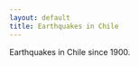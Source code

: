 ```yaml
---
layout: default
title: Earthquakes in Chile
---
```


<!-- Content -->
<div class="container-fluid">
  <div class="span4">
    Earthquakes in Chile since 1900.
  </div>
  <div class="span8">
    <div id="map"></div>
    <div id="d3layer" class="d3-vec"></div>
  </div>
</div>

<script type="text/javascript">

  var MS_BY_DAY = 24 * 60 * 60 * 1000,
      data = {};

  function epochDay(datetime) {
    var epochms = Date.parse(datetime);
    return (epochms - epochms % MS_BY_DAY) / MS_BY_DAY;
  }

  function addEarthquakeMetadata(featureCollection) {

    var pointFeatures = featureCollection.features,
        firstItem = pointFeatures[0],
        offsetDay = Math.abs(epochDay(firstItem.properties.datetime));

    pointFeatures.forEach(function(item) {
      var date = new Date(item.properties.datetime);
      item.properties["day"] = epochDay(item.properties.datetime) + offsetDay;
      item.properties["year"] = date.getFullYear();
    });
  }

  d3.json("data/full.json", function(featureCollection) {
    
    // Visualization variables
    var div,
        svg,
        grp,
        txtYear,
        txtPlay;

    // Visualization setup
    div = d3.select("#d3layer"),
    svg = div.append("svg"),
    grp = svg.append("g");

    txtYear = svg.append("text")
      .text("1900")
      .attr("x",  30)
      .attr("y", 100)
      .attr("class", "year")
      .attr("font-size", "50"),
    txtPlay = svg.append("text")
      .text("PLAY ▶")
      .attr("x", 30)
      .attr("y", 130)
      .attr("class", "playout");

    addEarthquakeMetadata(featureCollection);
    
    var pointFeatures = featureCollection.features,
        numPoints = pointFeatures.length,
        totalDuration = 60 * 1000,
        lastDay = pointFeatures[numPoints - 1].properties.day,
        dayDuration = Math.floor(totalDuration / lastDay);

    function setup_svg(width, height) {
      svg.attr("width", width)
        .attr("height", height)
        .style("margin-left", "0px")
        .style("margin-top",  "0px");
    }

    function d3layer() {

      var layer = {},
        bounds,
        feature,
        collection,
        first = true;
        
      layer.parent = div.node();

      layer.project = function(x) {
        var point = layer.map.locationPoint({ lat: x[1], lon: x[0] });
        return [point.x, point.y];
      }

      layer.draw_earthquakes = function() {

        path = d3.geo.path()
            .projection(layer.project)
            .pointRadius(0);

        feature.attr("d", path);                   

        path = d3.geo.path()
          .projection(layer.project)
          .pointRadius(function(d) {
            return 1 + Math.floor(0.4 * Math.pow(2, d.properties.magnitude));
          });

        feature.transition()
          .delay(function(d) {
            return d.properties.day;
          })
          .duration(function(d) { 
            return Math.floor(100 * d.properties.magnitude);
          })
          .each("start", function() {
            txtYear.text(this.__data__.properties.year)
              .attr("font-size", "50");
            d3.select(this).attr("class", "eqpoint")
              .attr("fill-opacity", 0.2);
          })
          .each("end", function() {
            d3.select(this).attr("fill-opacity", 0.0);
          })
          .attr("d", path);
      }

      layer.draw = function() {

        if (first) {
          setup_svg(layer.map.dimensions.x, layer.map.dimensions.y);
          txtPlay.on("click", layer.draw_earthquakes)
            .on("mouseover", function() {
              txtPlay.attr("class", "playover");
            })
            .on("mouseout", function() {
              txtPlay.attr("class", "playout");
            });
          first = false;
        }

      };

      layer.data = function(x) {

          collection = x;
          bounds = d3.geo.bounds(collection);
          feature = grp.selectAll("path")
            .data(collection.features)
            .enter()
            .append("path")
            .attr("class", "eqpoint");
    
          return layer;
        };

        layer.extent = function() {
          return new MM.Extent(
            new MM.Location(bounds[0][1], bounds[0][0]),
            new MM.Location(bounds[1][1], bounds[1][0]));
        };

        return layer;
      };

    var map,
        earthquakeLayer;

    mapbox.load('pnavarrc.map-me21qrt6', function(o) {

      earthquakeLayer = d3layer().data(featureCollection);
      map = mapbox.map("map", o.layer, null, []);
      map.setExtent([
        {lat:  15.00, lon: -30.00},
        {lat: -55.00, lon: -85.00}
      ]);
      map.zoom(3);
                
      map.addLayer(earthquakeLayer);
    });
  });

   
</script>

<script src="/js/d3.v2.js"></script>
<script src='http://api.tiles.mapbox.com/mapbox.js/v0.6.6/mapbox.js'></script>
